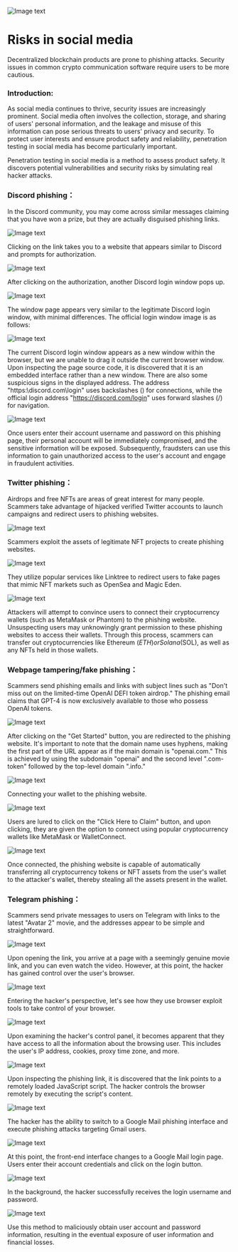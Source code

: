 ![Image text](/pic/back.png)
# Risks in social media
Decentralized blockchain products are prone to phishing attacks. Security issues in common crypto communication software require users to be more cautious.

### Introduction:
As social media continues to thrive, security issues are increasingly prominent. Social media often involves the collection, storage, and sharing of users' personal information, and the leakage and misuse of this information can pose serious threats to users' privacy and security. To protect user interests and ensure product safety and reliability, penetration testing in social media has become particularly important.

Penetration testing in social media is a method to assess product safety. It discovers potential vulnerabilities and security risks by simulating real hacker attacks.

### Discord phishing：
In the Discord community, you may come across similar messages claiming that you have won a prize, but they are actually disguised phishing links.

![Image text](/pic/image1.png)

Clicking on the link takes you to a website that appears similar to Discord and prompts for authorization.

![Image text](/pic/image2.png)

After clicking on the authorization, another Discord login window pops up.

![Image text](/pic/image3.webp)

The window page appears very similar to the legitimate Discord login window, with minimal differences. The official login window image is as follows:

![Image text](/pic/image4.webp)

The current Discord login window appears as a new window within the browser, but we are unable to drag it outside the current browser window. Upon inspecting the page source code, it is discovered that it is an embedded interface rather than a new window. There are also some suspicious signs in the displayed address. The address "https:\discord.com\login" uses backslashes () for connections, while the official login address "https://discord.com/login" uses forward slashes (/) for navigation.

![Image text](/pic/image5.webp)

Once users enter their account username and password on this phishing page, their personal account will be immediately compromised, and the sensitive information will be exposed. Subsequently, fraudsters can use this information to gain unauthorized access to the user's account and engage in fraudulent activities.

### Twitter phishing：
Airdrops and free NFTs are areas of great interest for many people. Scammers take advantage of hijacked verified Twitter accounts to launch campaigns and redirect users to phishing websites.

![Image text](/pic/image6.avif)

Scammers exploit the assets of legitimate NFT projects to create phishing websites.

![Image text](/pic/image7.png)

They utilize popular services like Linktree to redirect users to fake pages that mimic NFT markets such as OpenSea and Magic Eden.

![Image text](/pic/image8.png)

Attackers will attempt to convince users to connect their cryptocurrency wallets (such as MetaMask or Phantom) to the phishing website. Unsuspecting users may unknowingly grant permission to these phishing websites to access their wallets. Through this process, scammers can transfer out cryptocurrencies like Ethereum ($ETH) or Solana ($SOL), as well as any NFTs held in those wallets.

### Webpage tampering/fake phishing：
Scammers send phishing emails and links with subject lines such as "Don't miss out on the limited-time OpenAI DEFI token airdrop." The phishing email claims that GPT-4 is now exclusively available to those who possess OpenAI tokens.

![Image text](/pic/image9.png)

After clicking on the "Get Started" button, you are redirected to the phishing website. It's important to note that the domain name uses hyphens, making the first part of the URL appear as if the main domain is "openai.com." This is achieved by using the subdomain "openai" and the second level ".com-token" followed by the top-level domain ".info."

![Image text](/pic/image10.png)

Connecting your wallet to the phishing website.

![Image text](/pic/image11.png)

Users are lured to click on the "Click Here to Claim" button, and upon clicking, they are given the option to connect using popular cryptocurrency wallets like MetaMask or WalletConnect.

![Image text](/pic/image12.png)

Once connected, the phishing website is capable of automatically transferring all cryptocurrency tokens or NFT assets from the user's wallet to the attacker's wallet, thereby stealing all the assets present in the wallet.

### Telegram phishing：
Scammers send private messages to users on Telegram with links to the latest "Avatar 2" movie, and the addresses appear to be simple and straightforward.

![Image text](/pic/image13.avif)

Upon opening the link, you arrive at a page with a seemingly genuine movie link, and you can even watch the video. However, at this point, the hacker has gained control over the user's browser.

![Image text](/pic/image14.png)

Entering the hacker's perspective, let's see how they use browser exploit tools to take control of your browser.

![Image text](/pic/image15.png)

Upon examining the hacker's control panel, it becomes apparent that they have access to all the information about the browsing user. This includes the user's IP address, cookies, proxy time zone, and more.

![Image text](/pic/image16.avif)

Upon inspecting the phishing link, it is discovered that the link points to a remotely loaded JavaScript script. The hacker controls the browser remotely by executing the script's content.

![Image text](/pic/image17.avif)

The hacker has the ability to switch to a Google Mail phishing interface and execute phishing attacks targeting Gmail users.

![Image text](/pic/image18.avif)

At this point, the front-end interface changes to a Google Mail login page. Users enter their account credentials and click on the login button.

![Image text](/pic/image19.avif)

In the background, the hacker successfully receives the login username and password.

![Image text](/pic/image20.avif)

Use this method to maliciously obtain user account and password information, resulting in the eventual exposure of user information and financial losses.
